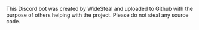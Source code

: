 This Discord bot was created by WideSteal and uploaded to Github with the purpose of others helping with the project. Please do not steal any source code.
